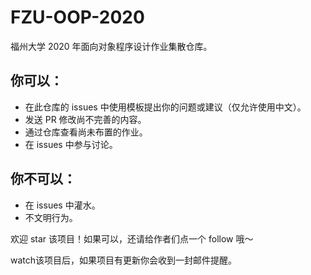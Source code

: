 # FZU-OOP-2020
福州大学 2020 年面向对象程序设计作业集散仓库。

## 你可以：
- 在此仓库的 issues 中使用模板提出你的问题或建议（仅允许使用中文）。
- 发送 PR 修改尚不完善的内容。
- 通过仓库查看尚未布置的作业。
- 在 issues 中参与讨论。

## 你不可以：
- 在 issues 中灌水。
- 不文明行为。

欢迎 star 该项目！如果可以，还请给作者们点一个 follow 哦～

watch该项目后，如果项目有更新你会收到一封邮件提醒。
